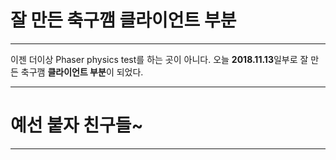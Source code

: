 # 잘 만든 축구깸 클라이언트 부분
---


이젠 더이상 Phaser physics test를 하는 곳이 아니다. 오늘 **2018.11.13**일부로 잘 만든 축구깸 **클라이언트 부분**이 되었다.

---
# 예선 붙자 친구들~
---
